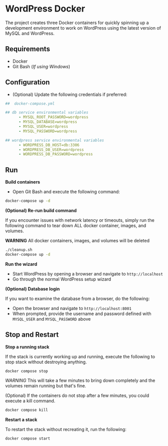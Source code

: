 # WordPress Docker

The project creates three Docker containers for quickly spinning up a development environment to work on WordPress using the latest version of MySQL and WordPress.

## Requirements

- Docker
- Git Bash (*If using Windows*)

## Configuration

- (Optional) Update the following credentials if preferred:

```yml
##  docker-compose.yml

## db service environmental variables
      - MYSQL_ROOT_PASSWORD=wordpress
      - MYSQL_DATABASE=wordpress
      - MYSQL_USER=wordpress
      - MYSQL_PASSWORD=wordpress

## wordpress service environmental variables
      - WORDPRESS_DB_HOST=db:3306
      - WORDPRESS_DB_USER=wordpress
      - WORDPRESS_DB_PASSWORD=wordpress
```

## Run

**Build containers**

- Open Git Bash and execute the following command:

```bash
docker-compose up -d
```

**(Optional) Re-run build command**

If you encounter issues with network latency or timeouts, simply run the following command to tear down ALL docker container, images, and volumes.

**WARNING** All docker containers, images, and volumes will be deleted

```bash
./cleanup.sh
docker-compose up -d
```

**Run the wizard**

- Start WordPress by opening a browser and navigate to `http://localhost`
- Go through the normal WordPress setup wizard

**(Optional) Database login**

If you want to examine the database from a browser, do the following:

- Open the browser and navigate to `http://localhost:8001`
- When prompted, provide the username and password defined with `MYSQL_USER` and `MYSQL_PASSWORD` above

## Stop and Restart

**Stop a running stack**

If the stack is currently working up and running, execute the following to stop stack without destroying anything.

```bash
docker compose stop
```

*WARNING* This will take a few minutes to bring down completely and the volumes remain running but that's fine.

(Optional) If the containers do not stop after a few minutes, you could execute a kill command.

```bash
docker compose kill
```

**Restart a stack**

To restart the stack without recreating it, run the following:

```bash
docker compose start
```
